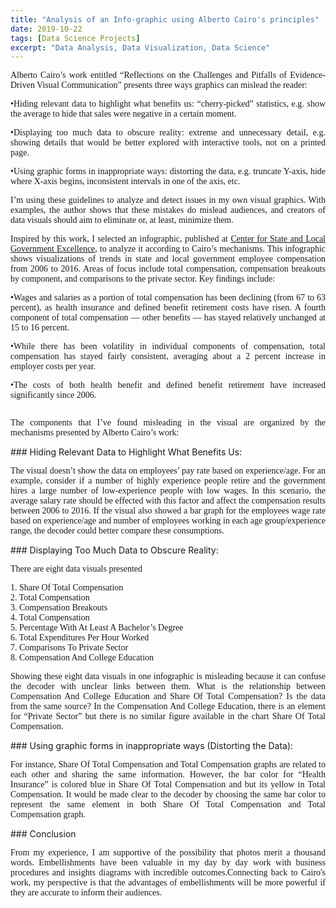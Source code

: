```yaml
---
title: "Analysis of an Info-graphic using Alberto Cairo's principles"
date: 2019-10-22
tags: [Data Science Projects]
excerpt: "Data Analysis, Data Visualization, Data Science"
---
```

<p style="text-align: justify;font-family: none;">Alberto Cairo’s work entitled “Reflections on the Challenges and Pitfalls of Evidence-Driven Visual Communication” presents three ways graphics can mislead the reader:</p>
<p style="text-align: justify;font-family: none;">•Hiding relevant data to highlight what benefits us: “cherry-picked” statistics, e.g. show the average to hide that sales were negative in a certain moment.</p>
<p style="text-align: justify;font-family: none;">•Displaying too much data to obscure reality: extreme and unnecessary detail, e.g. showing details that would be better explored with interactive tools, not on a printed page.</p>
<p style="text-align: justify;font-family: none;">•Using graphic forms in inappropriate ways: distorting the data, e.g. truncate Y-axis, hide where X-axis begins, inconsistent intervals in one of the axis, etc.</p>
<p style="text-align: justify;font-family: none;">I’m using these guidelines to analyze and detect issues in my own visual graphics. With examples, the author shows that these mistakes do mislead audiences, and creators of data visuals should aim to eliminate or, at least, minimize them.</p>
<p style="text-align: justify;font-family: none;">Inspired by this work, I selected an infographic, published at <a href="https://slge.org/resources/infographic-state-and-local-government-compensation">Center for State and Local Government Excellence</a>, to analyze it according to Cairo’s mechanisms. This infographic shows visualizations of trends in state and local government employee compensation from 2006 to 2016. Areas of focus include total compensation, compensation breakouts by component, and comparisons to the private sector. Key findings include:</p>
<p style="text-align: justify;font-family: none;">•Wages and salaries as a portion of total compensation has been declining (from 67 to 63 percent), as health insurance and defined benefit retirement costs have risen. A fourth component of total compensation — other benefits — has stayed relatively unchanged at 15 to 16 percent.</p>
<p style="text-align: justify;font-family: none;">•While there has been volatility in individual components of compensation, total compensation has stayed fairly consistent, averaging about a 2 percent increase in employer costs per year.</p>
<p style="text-align: justify;font-family: none;">•The costs of both health benefit and defined benefit retirement have increased significantly since 2006.</p>
<img src="{{site.url}}{{site.baseurl}}/images/InfoGraphic.jpg" alt=""> 
<p style="text-align: justify;font-family: none;">The components that I’ve found misleading in the visual are organized by the mechanisms presented by Alberto Cairo’s work:</p>
### Hiding Relevant Data to Highlight What Benefits Us:
<p style="text-align: justify;font-family: none;">The visual doesn’t show the data on employees’ pay rate based on experience/age. For an example, consider if a number of highly experience people retire and the government hires a large number of low-experience people with low wages. In this scenario, the average salary rate should be effected with this factor and affect the compensation results between 2006 to 2016. If the visual also showed a bar graph for the employees wage rate based on experience/age and number of employees working in each age group/experience range, the decoder could better compare these consumptions.</p>
### Displaying Too Much Data to Obscure Reality:
<p style="text-align: justify;font-family: none;">There are eight data visuals presented</p>
<p style="text-align: justify;font-family: none;">1.	Share Of Total Compensation<br />
2.	Total Compensation<br />
3.	Compensation Breakouts<br />
4.	Total Compensation<br />
5.	Percentage With At Least A Bachelor’s Degree<br />
6.	Total Expenditures Per Hour Worked<br />
7.	Comparisons To Private Sector<br />
8.	Compensation And College Education<br />
</p>
<p style="text-align: justify;font-family: none;">Showing these eight data visuals in one infographic is misleading because it can confuse the decoder with unclear links between them. What is the relationship between Compensation And College Education and Share Of Total Compensation? Is the data from the same source? In the Compensation And College Education, there is an element for “Private Sector” but there is no similar figure available in the chart Share Of Total Compensation.</p>
### Using graphic forms in inappropriate ways (Distorting the Data):
<p style="text-align: justify;font-family: none;">For instance, Share Of Total Compensation and Total Compensation graphs are related to each other and sharing the same information. However, the bar color for “Health Insurance” is  colored blue in Share Of Total Compensation and but its yellow in Total Compensation. It would be made clear to the decoder by choosing the same bar color to represent the same element in both Share Of Total Compensation and Total Compensation graph.</p>
### Conclusion
<p style="text-align: justify;font-family: none;">From my experience, I am supportive of the possibility that photos merit a thousand words. Embellishments have been valuable in my day by day work with business procedures and insights diagrams with incredible outcomes.Connecting back to Cairo's work, my perspective is that the advantages of embellishments will be more powerful if they are accurate to inform their audiences.</p>